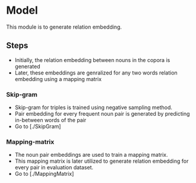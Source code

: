 # Model


This module is to generate relation embedding.

## Steps

* Initially, the relation embedding between nouns in the copora is generated
* Later, these embeddings are genralized for any two words relation embedding using a mapping matrix


### Skip-gram

* Skip-gram for triples is trained using negative sampling method.
* Pair embedding for every frequent noun pair is generated by predicting in-between words of the pair
* Go to [./SkipGram]

### Mapping-matrix

* The noun pair embeddings are used to train a mapping matrix.
* This mapping matrix is later utilized to generate relation embedding for every pair in evaluation dataset.
* Go to [./MappingMatrix]
